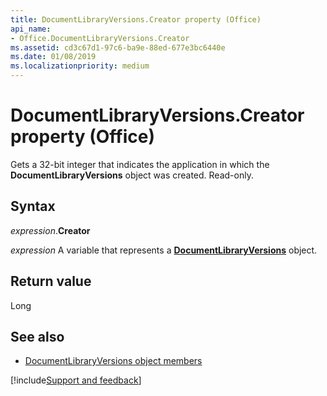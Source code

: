 ```yaml
---
title: DocumentLibraryVersions.Creator property (Office)
api_name:
- Office.DocumentLibraryVersions.Creator
ms.assetid: cd3c67d1-97c6-ba9e-88ed-677e3bc6440e
ms.date: 01/08/2019
ms.localizationpriority: medium
---
```



# DocumentLibraryVersions.Creator property (Office)

Gets a 32-bit integer that indicates the application in which the **DocumentLibraryVersions** object was created. Read-only.


## Syntax

_expression_.**Creator**

_expression_ A variable that represents a **[DocumentLibraryVersions](Office.DocumentLibraryVersions.md)** object.


## Return value

Long


## See also

- [DocumentLibraryVersions object members](overview/library-reference/documentlibraryversions-members-office.md)

[!include[Support and feedback](~/includes/feedback-boilerplate.md)]